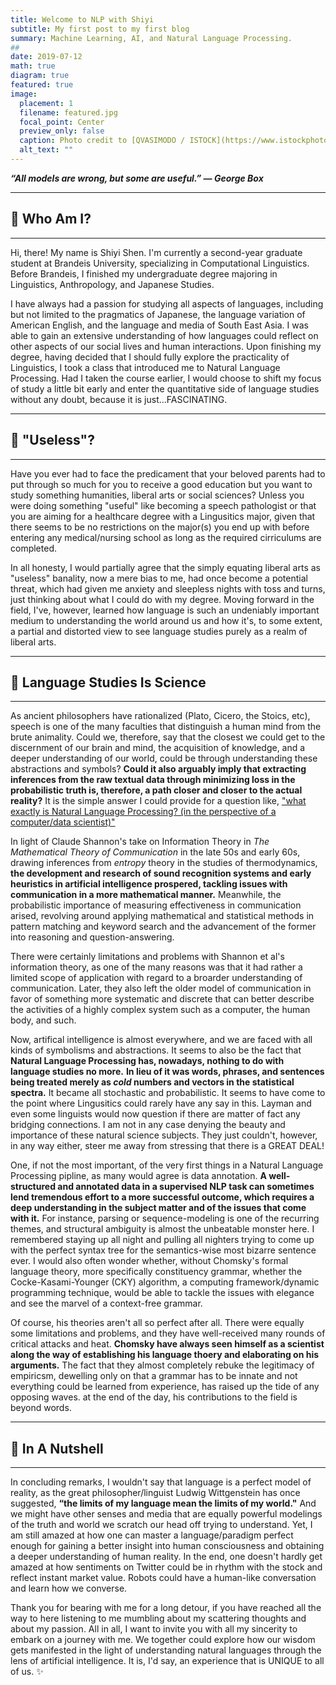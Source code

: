 ```yaml
---
title: Welcome to NLP with Shiyi
subtitle: My first post to my first blog
summary: Machine Learning, AI, and Natural Language Processing.
##
date: 2019-07-12
math: true
diagram: true
featured: true
image:
  placement: 1
  filename: featured.jpg
  focal_point: Center
  preview_only: false
  caption: Photo credit to [QVASIMODO / ISTOCK](https://www.istockphoto.com/)
  alt_text: ""
---
```


***“All models are wrong, but some are useful.”* *— George Box***

---
## 🤖️ Who Am I?
---

Hi, there! My name is Shiyi Shen. I'm currently a second-year graduate student at Brandeis University, specializing in Computational Linguistics. Before Brandeis, I finished my undergraduate degree majoring in Linguistics, Anthropology, and Japanese Studies. 

I have always had a passion for studying all aspects of languages, including but not limited to the pragmatics of Japanese, the language variation of American English, and the language and media of South East Asia. I was able to gain an extensive understanding of how languages could reflect on other aspects of our social lives and human interactions. Upon finishing my degree, having decided that I should fully explore the practicality of Linguistics, I took a class that introduced me to Natural Language Processing. Had I taken the course earlier, I would choose to shift my focus of study a little bit early and enter the quantitative side of language studies without any doubt, because it is just...FASCINATING. 

---

## 🔧 "Useless"?

---

Have you ever had to face the predicament that your beloved parents had to put through so much for you to receive a good education but you want to study something humanities, liberal arts or social sciences? Unless you were doing something "useful" like becoming a speech pathologist or that you are aiming for a healthcare degree with a Lingusitics major, given that there seems to be no restrictions on the major(s) you end up with before entering any medical/nursing school as long as the required cirriculums are completed. 

In all honesty, I would partially agree that the simply equating liberal arts as "useless" banality, now a mere bias to me, had once become a potential threat, which had given me anxiety and sleepless nights with toss and turns, just thinking about what I could do with my degree.  Moving forward in the field, I've, however, learned how language is such an undeniably important medium to understanding the world around us and how it's, to some extent, a partial and distorted view to see language studies purely as a realm of liberal arts.

---

## 🔬 Language Studies Is Science

---

As ancient philosophers have rationalized (Plato, Cicero, the Stoics, etc), speech is one of the many faculties that distinguish a human mind from the brute animality. Could we, therefore, say that the closest we could get to the discernment of our brain and mind, the acquisition of knowledge, and a deeper understanding of our world, could be through understanding these abstractions and symbols? **Could it also arguably imply that extracting inferences from the raw textual data through minimizing loss in the probabilistic truth is, therefore, a path closer and closer to the actual reality?** It is the simple answer I could provide for a question like, ["what exactly is Natural Language Processing? (in the perspective of a computer/data scientist)"](https://nlpwshiyi.me/post/what-is-nlp/)

In light of Claude Shannon's take on Information Theory in *The Mathematical Theory of Communication* in the late 50s and early 60s, drawing inferences from *entropy* theory in the studies of thermodynamics, **the development and research of sound recognition systems and early heuristics in artificial intelligence prospered, tackling issues with communication in a more mathematical manner.**  Meanwhile, the probabilistic importance of measuring effectiveness in communication arised, revolving around applying mathematical and statistical methods in pattern matching and keyword search and the advancement of the former into reasoning and question-answering. 

There were certainly limitations and problems with Shannon et al's information theory, as one of the many reasons was that it had rather a limited scope of application with regard to a broarder understanding of communication. Later, they also left the older model of communication in favor of something more systematic and discrete that can better describe the activities of a highly complex system such as a computer, the human body, and such. 

Now, artifical intelligence is almost everywhere, and we are faced with all kinds of symbolisms and abstractions. It seems to also be the fact that **Natural Language Processing has, nowadays, nothing to do with language studies no more.** **In lieu of it was words, phrases, and sentences being treated merely as *cold* numbers and vectors in the statistical spectra.** It became all stochastic and probabilistic. It seems to have come to the point where Lingusitics could rarely have any say in this. Layman and even some linguists would now question if there are matter of fact any bridging connections. I am not in any case denying the beauty and importance of these natural science subjects. They just couldn't, however, in any way either, steer me away from stressing that there is a GREAT DEAL! 

One, if not the most important, of the very first things in a Natural Language Processing pipline, as many would agree is data annotation. **A well-structured and annotated data in a supervised NLP task can sometimes lend tremendous effort to a more successful outcome, which requires a deep understanding in the subject matter and of the issues that come with it.** For instance, parsing or sequence-modeling is one of the recurring themes, and structural ambiguity is almost the unbeatable monster here. I remembered staying up all night and pulling all nighters trying to come up with the perfect syntax tree for the semantics-wise most bizarre sentence ever. I would also often wonder whether, without Chomsky's formal language theory, more specifically constituency grammar, whether the Cocke-Kasami-Younger (CKY) algorithm, a computing framework/dynamic programming technique, would be able to tackle the issues with elegance and see the marvel of a context-free grammar. 

Of course, his theories aren't all so perfect after all. There were equally some limitations and problems, and they have well-received many rounds of critical attacks and heat. **Chomsky have always seen himself as a scientist along the way of establishing his language thoery and elaborating on his arguments.** The fact that they almost completely rebuke the legitimacy of empiricsm, dewelling only on that a grammar has to be innate and not everything could be learned from experience, has raised up the tide of any opposing waves. at the end of the day, his contributions to the field is beyond words. 

---

## 🌰 In A Nutshell

---

In concluding remarks, I wouldn't say that language is a perfect model of reality, as the great philosopher/linguist Ludwig Wittgenstein has once suggested, **“the limits of my language mean the limits of my world."** And we might have other senses and media that are equally powerful modelings of the truth and world we scratch our head off trying to understand. Yet, I am still amazed at how one can master a language/paradigm perfect enough for gaining a better insight into human consciousness and obtaining a deeper understanding of human reality. In the end, one doesn't hardly get amazed at how sentiments on Twitter could be in rhythm with the stock and reflect instant market value. Robots could have a human-like conversation and learn how we converse. 

Thank you for bearing with me for a long detour, if you have reached all the way to here listening to me mumbling about my scattering thoughts and about my passion. All in all, I want to invite you with all my sincerity to embark on a journey with me. We together could explore how our wisdom gets manifested in the light of understanding natural languages through the lens of artificial intelligence. It is, I'd say, an experience that is UNIQUE to all of us. ✨

